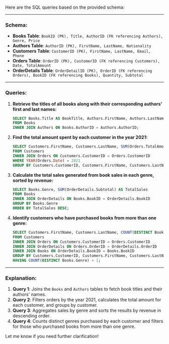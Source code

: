 Here are the SQL queries based on the provided schema:

---

### **Schema**:

- **Books Table**: `BookID (PK), Title, AuthorID (FK referencing Authors), Genre, Price`
- **Authors Table**: `AuthorID (PK), FirstName, LastName, Nationality`
- **Customers Table**: `CustomerID (PK), FirstName, LastName, Email, Phone`
- **Orders Table**: `OrderID (PK), CustomerID (FK referencing Customers), Date, TotalAmount`
- **OrderDetails Table**: `OrderDetailID (PK), OrderID (FK referencing Orders), BookID (FK referencing Books), Quantity, Subtotal`

---

### **Queries**:

1. **Retrieve the titles of all books along with their corresponding authors' first and last names:**
    
    ```sql
    SELECT Books.Title AS BookTitle, Authors.FirstName, Authors.LastName 
    FROM Books 
    INNER JOIN Authors ON Books.AuthorID = Authors.AuthorID;
    ```
    
2. **Find the total amount spent by each customer in the year 2021:**
    
    ```sql
    SELECT Customers.FirstName, Customers.LastName, SUM(Orders.TotalAmount) AS TotalSpent 
    FROM Customers 
    INNER JOIN Orders ON Customers.CustomerID = Orders.CustomerID 
    WHERE YEAR(Orders.Date) = 2021 
    GROUP BY Customers.CustomerID, Customers.FirstName, Customers.LastName;
    ```
    
3. **Calculate the total sales generated from book sales in each genre, sorted by revenue:**
    
    ```sql
    SELECT Books.Genre, SUM(OrderDetails.Subtotal) AS TotalSales 
    FROM Books 
    INNER JOIN OrderDetails ON Books.BookID = OrderDetails.BookID 
    GROUP BY Books.Genre 
    ORDER BY TotalSales DESC;
    ```
    
4. **Identify customers who have purchased books from more than one genre:**
    
    ```sql
    SELECT Customers.FirstName, Customers.LastName, COUNT(DISTINCT Books.Genre) AS GenresPurchased 
    FROM Customers 
    INNER JOIN Orders ON Customers.CustomerID = Orders.CustomerID 
    INNER JOIN OrderDetails ON Orders.OrderID = OrderDetails.OrderID 
    INNER JOIN Books ON OrderDetails.BookID = Books.BookID 
    GROUP BY Customers.CustomerID, Customers.FirstName, Customers.LastName 
    HAVING COUNT(DISTINCT Books.Genre) > 1;
    ```
    

---

### **Explanation**:

1. **Query 1**: Joins the `Books` and `Authors` tables to fetch book titles and their authors' names.
2. **Query 2**: Filters orders by the year 2021, calculates the total amount for each customer, and groups by customer.
3. **Query 3**: Aggregates sales by genre and sorts the results by revenue in descending order.
4. **Query 4**: Counts distinct genres purchased by each customer and filters for those who purchased books from more than one genre.

Let me know if you need further clarification!
